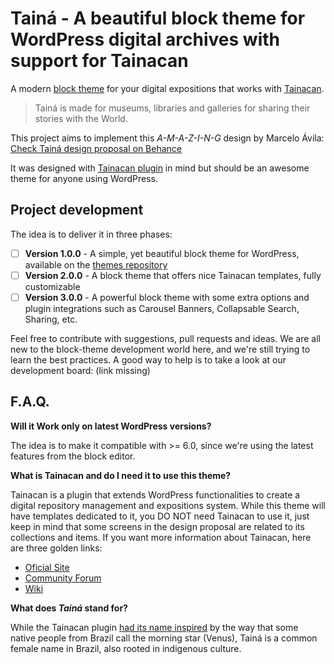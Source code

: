 # Tainá - A beautiful block theme for WordPress digital archives with support for Tainacan

A modern [block theme](https://developer.wordpress.org/themes/block-themes/) for your digital expositions that works with [Tainacan](https://tainacan.org/).

> Tainá is made for museums, libraries and galleries for sharing their stories with the World.

This project aims to implement this _A-M-A-Z-I-N-G_ design by Marcelo Ávila:
[Check Tainá design proposal on Behance](https://www.behance.net/gallery/83704559/Taina-Tema-Wordpress)

It was designed with [Tainacan plugin](https://wordpress.org/plugins/tainacan/) in mind but should be an awesome theme for anyone using WordPress.

## Project development

The idea is to deliver it in three phases:

- [ ] **Version 1.0.0** - A simple, yet beautiful block theme for WordPress, available on the [themes repository](https://wordpress.org/themes/)
- [ ] **Version 2.0.0** - A block theme that offers nice Tainacan templates, fully customizable
- [ ] **Version 3.0.0** - A powerful block theme with some extra options and plugin integrations such as Carousel Banners, Collapsable Search, Sharing, etc.

Feel free to contribute with suggestions, pull requests and ideas. We are all new to the block-theme development world here, and we're still trying to learn the best practices. A good way to help is to take a look at our development board: (link missing)

## F.A.Q.

**Will it Work only on latest WordPress versions?**

The idea is to make it compatible with >= 6.0, since we're using the latest features from the block editor.

**What is Tainacan and do I need it to use this theme?**

Tainacan is a plugin that extends WordPress functionalities to create a digital repository management and expositions system. While this theme will have templates dedicated to it, you DO NOT need Tainacan to use it, just keep in mind that some screens in the design proposal are related to its collections and items. If you want more information about Tainacan, here are three golden links:

- [Oficial Site](https://tainacan.org/)
- [Community Forum](https://tainacan.discourse.group/)
- [Wiki](https://wiki.tainacan.org/)

**What does _Tainá_ stand for?**

While the Tainacan plugin [had its name inspired](https://tainacan.org/en/visual-identity/) by the way that some native people from Brazil call the morning star (Venus), Tainá is a common female name in Brazil, also rooted in indigenous culture.
